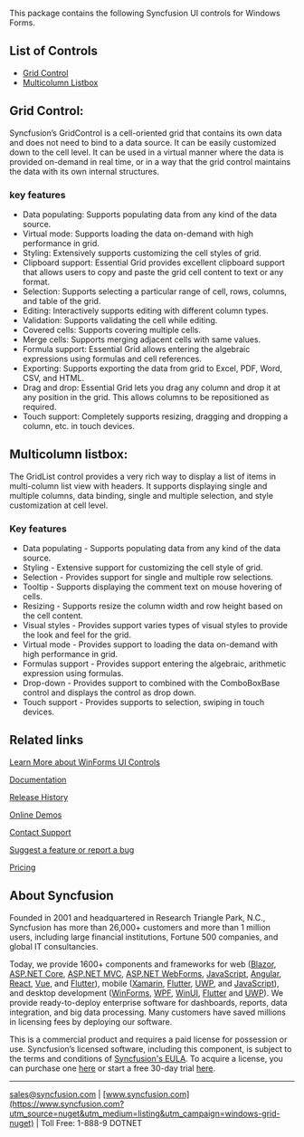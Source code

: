 This package contains the following Syncfusion UI controls for Windows Forms.

## List of Controls

* [Grid Control](https://www.syncfusion.com/winforms-ui-controls/excel-like-grid?utm_source=nuget&utm_medium=listing&utm_campaign=windows-grid-nuget)
* [Multicolumn Listbox](https://www.syncfusion.com/winforms-ui-controls/multicolumn-listbox?utm_source=nuget&utm_medium=listing&utm_campaign=windows-grid-nuget)

## Grid Control:

Syncfusion’s GridControl is a cell-oriented grid that contains its own data and does not need to bind to a data source. It can be easily customized down to the cell level. It can be used in a virtual manner where the data is provided on-demand in real time, or in a way that the grid control maintains the data with its own internal structures.

### key features

* Data populating: Supports populating data from any kind of the data source.
* Virtual mode: Supports loading the data on-demand with high performance in grid.
* Styling: Extensively supports customizing the cell styles of grid.
* Clipboard support: Essential Grid provides excellent clipboard support that allows users to copy and paste the grid cell content to text or any format.
* Selection: Supports selecting a particular range of cell, rows, columns, and table of the grid.
* Editing: Interactively supports editing with different column types.
* Validation: Supports validating the cell while editing.
* Covered cells: Supports covering multiple cells.
* Merge cells: Supports merging adjacent cells with same values.
* Formula support: Essential Grid allows entering the algebraic expressions using formulas and cell references.
* Exporting: Supports exporting the data from grid to Excel, PDF, Word, CSV, and HTML.
* Drag and drop: Essential Grid lets you drag any column and drop it at any position in the grid. This allows columns to be repositioned as required.
* Touch support: Completely supports resizing, dragging and dropping a column, etc. in touch devices.


## Multicolumn listbox:

The GridList control provides a very rich way to display a list of items in multi-column list view with headers. It supports displaying single and multiple columns, data binding, single and multiple selection, and style customization at cell level.

### Key features

* Data populating - Supports populating data from any kind of the data source.
* Styling - Extensive support for customizing the cell style of grid.
* Selection - Provides support for single and multiple row selections.
* Tooltip - Supports displaying the comment text on mouse hovering of cells.
* Resizing - Supports resize the column width and row height based on the cell content.
* Visual styles - Provides support varies types of visual styles to provide the look and feel for the grid.
* Virtual mode - Provides support to loading the data on-demand with high performance in grid.
* Formulas support - Provides support entering the algebraic, arithmetic expression using formulas.
* Drop-down - Provides support to combined with the ComboBoxBase control and displays the control as drop down.
* Touch support - Provides supports to selection, swiping in touch devices.


## Related links
[Learn More about WinForms UI Controls](https://www.syncfusion.com/winforms-ui-controls/?utm_source=nuget&utm_medium=listing&utm_campaign=windows-grid-nuget)

[Documentation](https://help.syncfusion.com/windowsforms/overview?utm_source=nuget&utm_medium=listing&utm_campaign=windows-grid-nuget)

[Release History](https://help.syncfusion.com/windowsforms/release-notes/v19.4.0.56?utm_source=nuget&utm_medium=listing&utm_campaign=windows-grid-nuget)

[Online Demos](https://github.com/syncfusion/winforms-demos/?utm_source=nuget&utm_medium=listing&utm_campaign=windows-grid-nuget)

[Contact Support](https://www.syncfusion.com/support/directtrac/incidents/newincident/?utm_source=nuget&utm_medium=listing&utm_campaign=windows-grid-nuget)

[Suggest a feature or report a bug](https://www.syncfusion.com/feedback/winforms?utm_source=nuget&utm_medium=listing&utm_campaign=windows-grid-nuget)

[Pricing](https://www.syncfusion.com/sales/products/windowsforms?utm_source=nuget&utm_medium=listing&utm_campaign=windows-grid-nuget)

## About Syncfusion
Founded in 2001 and headquartered in Research Triangle Park, N.C., Syncfusion has more than 26,000+ customers and more than 1 million users, including large financial institutions, Fortune 500 companies, and global IT consultancies.

Today, we provide 1600+ components and frameworks for web ([Blazor](https://www.syncfusion.com/blazor-components?utm_source=nuget&utm_medium=listing&utm_campaign=windows-grid-nuget), [ASP.NET Core](https://www.syncfusion.com/aspnet-core-ui-controls?utm_source=nuget&utm_medium=listing&utm_campaign=windows-grid-nuget), [ASP.NET MVC](https://www.syncfusion.com/aspnet-mvc-ui-controls?utm_source=nuget&utm_medium=listing&utm_campaign=windows-grid-nuget), [ASP.NET WebForms](https://www.syncfusion.com/jquery/aspnet-webforms-ui-controls?utm_source=nuget&utm_medium=listing&utm_campaign=windows-grid-nuget), [JavaScript](https://www.syncfusion.com/javascript-ui-controls?utm_source=nuget&utm_medium=listing&utm_campaign=windows-grid-nuget), [Angular](https://www.syncfusion.com/angular-ui-components?utm_source=nuget&utm_medium=listing&utm_campaign=windows-grid-nuget), [React](https://www.syncfusion.com/react-ui-components?utm_source=nuget&utm_medium=listing&utm_campaign=windows-grid-nuget), [Vue](https://www.syncfusion.com/vue-ui-components?utm_source=nuget&utm_medium=listing&utm_campaign=windows-grid-nuget), and [Flutter](https://www.syncfusion.com/flutter-widgets?utm_source=nuget&utm_medium=listing&utm_campaign=windows-grid-nuget)), mobile ([Xamarin](https://www.syncfusion.com/xamarin-ui-controls?utm_source=nuget&utm_medium=listing&utm_campaign=windows-grid-nuget), [Flutter](https://www.syncfusion.com/flutter-widgets?utm_source=nuget&utm_medium=listing&utm_campaign=windows-grid-nuget), [UWP](https://www.syncfusion.com/uwp-ui-controls?utm_source=nuget&utm_medium=listing&utm_campaign=windows-grid-nuget), and [JavaScript](https://www.syncfusion.com/javascript-ui-controls?utm_source=nuget&utm_medium=listing&utm_campaign=windows-grid-nuget)), and desktop development ([WinForms](https://www.syncfusion.com/winforms-ui-controls?utm_source=nuget&utm_medium=listing&utm_campaign=windows-grid-nuget), [WPF](https://www.syncfusion.com/wpf-ui-controls?utm_source=nuget&utm_medium=listing&utm_campaign=windows-grid-nuget), [WinUI](https://www.syncfusion.com/winui-controls?utm_source=nuget&utm_medium=listing&utm_campaign=windows-grid-nuget), [Flutter](https://www.syncfusion.com/flutter-widgets?utm_source=nuget&utm_medium=listing&utm_campaign=windows-grid-nuget) and [UWP](https://www.syncfusion.com/uwp-ui-controls?utm_source=nuget&utm_medium=listing&utm_campaign=windows-grid-nuget)). We provide ready-to-deploy enterprise software for dashboards, reports, data integration, and big data processing. Many customers have saved millions in licensing fees by deploying our software.


This is a commercial product and requires a paid license for possession or use. Syncfusion’s licensed software, including this component, is subject to the terms and conditions of [Syncfusion's EULA](https://www.syncfusion.com/eula/es/?utm_source=nuget&utm_medium=listing&utm_campaign=windows-grid-nuget). To acquire a license, you can purchase one [here]( https://www.syncfusion.com/sales/products/windowsforms?utm_source=nuget&utm_medium=listing&utm_campaign=windows-grid-nuget) or start a free 30-day trial [here](https://www.syncfusion.com/account/manage-trials/start-trials?utm_source=nuget&utm_medium=listing&utm_campaign=windows-grid-nuget).

___

[sales@syncfusion.com](mailto:sales@syncfusion.com?Subject=Syncfusion%20Notifications%20WinUI-%20NuGet) | [www.syncfusion.com](https://www.syncfusion.com?utm_source=nuget&utm_medium=listing&utm_campaign=windows-grid-nuget) | Toll Free: 1-888-9 DOTNET


